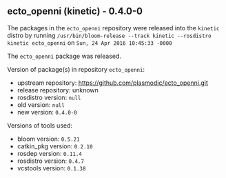 ## ecto_openni (kinetic) - 0.4.0-0

The packages in the `ecto_openni` repository were released into the `kinetic` distro by running `/usr/bin/bloom-release --track kinetic --rosdistro kinetic ecto_openni` on `Sun, 24 Apr 2016 10:45:33 -0000`

The `ecto_openni` package was released.

Version of package(s) in repository `ecto_openni`:

- upstream repository: https://github.com/plasmodic/ecto_openni.git
- release repository: unknown
- rosdistro version: `null`
- old version: `null`
- new version: `0.4.0-0`

Versions of tools used:

- bloom version: `0.5.21`
- catkin_pkg version: `0.2.10`
- rosdep version: `0.11.4`
- rosdistro version: `0.4.7`
- vcstools version: `0.1.38`


